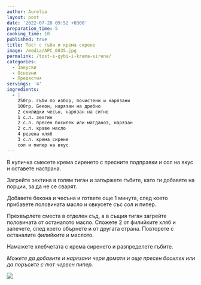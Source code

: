 ```yaml
---
author: Aurelia
layout: post
date: '2022-07-28 09:52 +0300'
preparation_time: 5
cooking_time: 10
published: true
title: Тост с гъби и крема сирене
image: /media/APC_0835.jpg
permalink: /tost-s-gybi-i-krema-sirene/
categories:
  - Закуски
  - Основни
  - Предястия
servings: '4'
ingredients:
  - |
    250гр. гъби по избор, почистени и нарязани
    100гр. Бекон, нарязан на дребно
    2 скилидки чесън, нарязан на ситно
    1 с.л. зехтин 
    2 с.л. пресен босилек или магданоз, нарязан
    2 с.л. краве масло
    4 резена хляб
    3 с.л. крема сирене
    сол и пипер на вкус
---
```

В купичка смесете крема сиренето с пресните подправки и сол на вкус и оставете настрана.

Загрейте зехтина в голям тиган и запържете гъбите, като ги добавяте на порции, за да не се сварят. 

Добавете бекона и чесъна и гответе още 1 минута, след което прибавете половината масло и овкусете със сол и пипер.

Прехвърлете сместа в отделен съд, а в същия тиган загрейте половината от останалото масло. Сложете 2 от филийките хляб и запечете, след което обърнете и от другата страна. Повторете с останалите филийките и маслото.

Намажете хлебчетата с крема сиренето и разпределете гъбите.

_Можете да добавите и нарязани чери домати и още пресен босилек или да поръсите с лют червен пипер._

![]({{site.baseurl}}/media/APC_0835.jpg)